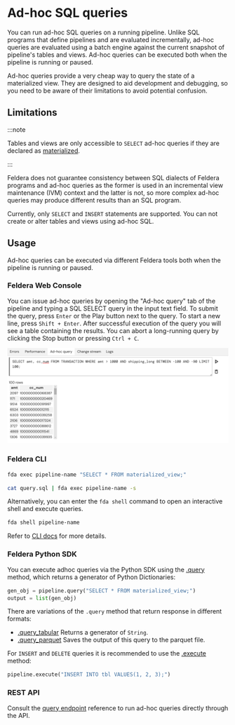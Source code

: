 # Ad-hoc SQL queries

You can run ad-hoc SQL queries on a running pipeline.
Unlike SQL programs that define pipelines and are evaluated incrementally, ad-hoc queries are evaluated using a batch engine against the current snapshot of pipeline's tables and views. Ad-hoc queries can be executed both when the pipeline is running or paused.

Ad-hoc queries provide a very cheap way to query the state of a materialized view. They are designed to aid development and debugging, so you need to be aware of their limitations to avoid potential confusion.

## Limitations

:::note

Tables and views are only accessible to `SELECT` ad-hoc queries if they are declared as [materialized](/sql/materialized).

:::

Feldera does not guarantee consistency between SQL dialects of Feldera programs and ad-hoc queries as the former is used in an incremental view maintenance (IVM) context and the latter is not, so more complex ad-hoc queries may produce different results than an SQL program.

Currently, only `SELECT` and `INSERT` statements are supported. You can not create or alter tables and views using ad-hoc SQL.

## Usage

Ad-hoc queries can be executed via different Feldera tools both when the pipeline is running or paused.

### Feldera Web Console

You can issue ad-hoc queries by opening the "Ad-hoc query" tab of the pipeline and typing a SQL SELECT query in the input text field. To submit the query, press `Enter` or the Play <icon icon="bx:play" /> button next to the query. To start a new line, press `Shift + Enter`. After successful execution of the query you will see a table containing the results. You can abort a long-running query by clicking the Stop <icon icon="bx:play" /> button or pressing `Ctrl + C`.

![Browsing a materialized view in the Web Console](materialized-1.png)

### Feldera CLI

```bash
fda exec pipeline-name "SELECT * FROM materialized_view;"
```

```bash
cat query.sql | fda exec pipeline-name -s
```

Alternatively, you can enter the `fda shell` command to open an interactive shell and execute queries.

```bash
fda shell pipeline-name
```

Refer to [CLI docs](/reference/cli) for more details.

### Feldera Python SDK

You can execute adhoc queries via the Python SDK using the [.query](pathname:///python/feldera.html#feldera.pipeline.Pipeline.query) method, which returns a generator of Python Dictionaries:
```py
gen_obj = pipeline.query("SELECT * FROM materialized_view;")
output = list(gen_obj)
```

There are variations of the `.query` method that return response in different formats:
- [.query_tabular](pathname:///python/feldera.html#feldera.pipeline.Pipeline.query_tabular)
  Returns a generator of `String`.
- [.query_parquet](pathname:///python/feldera.html#feldera.pipeline.Pipeline.query_parquet)
  Saves the output of this query to the parquet file.

For `INSERT` and `DELETE` queries it is recommended to use the [.execute](pathname:///python/feldera.html#feldera.pipeline.Pipeline.execute) method:

```py
pipeline.execute("INSERT INTO tbl VALUES(1, 2, 3);")
```

### REST API
Consult the [query endpoint](/api/execute-an-ad-hoc-query-in-a-running-or-paused-pipeline) reference to run ad-hoc queries directly through the API.